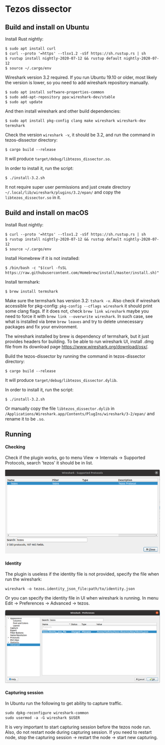 # Tezos dissector

## Build and install on Ubuntu

Install Rust nightly:

```
$ sudo apt install curl
$ curl --proto '=https' --tlsv1.2 -sSf https://sh.rustup.rs | sh
$ rustup install nightly-2020-07-12 && rustup default nightly-2020-07-12
$ source ~/.cargo/env
```

Wireshark version 3.2 required. If you run Ubuntu 19.10 or older, most likely the version is lower, so you need to add wireshark repository manually.

```
$ sudo apt install software-properties-common
$ sudo add-apt-repository ppa:wireshark-dev/stable
$ sudo apt update
```

And then install wireshark and other build dependencies:

```
$ sudo apt install pkg-config clang make wireshark wireshark-dev termshark
```

Check the version  `wireshark -v`, it should be 3.2, and run the command in tezos-dissector directory:

```
$ cargo build --release
```

It will produce `target/debug/libtezos_dissector.so`. 

In order to install it, run the script:

```
$ ./install-3.2.sh
```

It not require super user permissions and just create directory `~/.local/lib/wireshark/plugins/3.2/epan/` and copy the `libtezos_dissector.so` in it.

## Build and install on macOS

Install Rust nightly:

```
$ curl --proto '=https' --tlsv1.2 -sSf https://sh.rustup.rs | sh
$ rustup install nightly-2020-07-12 && rustup default nightly-2020-07-12
$ source ~/.cargo/env
```

Install Homebrew if it is not installed:

```
$ /bin/bash -c "$(curl -fsSL https://raw.githubusercontent.com/Homebrew/install/master/install.sh)"
```

Install termshark:

```
$ brew install termshark
```

Make sure the termshark has version 3.2: `tshark -v`. Also check if wireshark accessible for pkg-config: `pkg-config --cflags wireshark` it should print some clang flags. If it does not, check `brew link wireshark` maybe you need to force it with `brew link --overwrite wireshark`. In such case, see what is installed via brew `brew leaves` and try to delete unnecessary packages and fix your environment.

The wireshark installed by brew is dependency of termshark, but it just provides headers for building. To be able to run wireshark UI, install .dmg file from its download page https://www.wireshark.org/download/osx/.

Build the tezos-dissector by running the command in tezos-dissector directory:

```
$ cargo build --release
```

It will produce `target/debug/libtezos_dissector.dylib`. 

In order to install it, run the script:

```
$ ./install-3.2.sh
```

Or manually copy the file `libtezos_dissector.dylib` in `/Applications/Wireshark.app/Contents/PlugIns/wireshark/3-2/epan/` and rename it to be `.so`.

## Running

#### Checking

Check if the plugin works, go to menu View -> Internals -> Supported Protocols, search 'tezos' it should be in list.

![s0](doc/Screenshot_0.png "Check")

#### Identity

The plugin is useless if the identity file is not provided, specify the file when run the wireshark:

```
wireshark -o tezos.identity_json_file:path/to/identity.json
```

Or you can specify the identity file in UI when wireshark is running. In menu Edit -> Preferences -> Advanced -> tezos.

![s1](doc/Screenshot_1.png "Identity")

#### Capturing session

In Ubuntu run the following to get ability to capture traffic.

```
sudo dpkg-reconfigure wireshark-common
sudo usermod -a -G wireshark $USER
```

It is very important to start capturing session before the tezos node run. Also, do not restart node during capturing session. If you need to restart node, stop the capturing session -> restart the node -> start new capturing.
